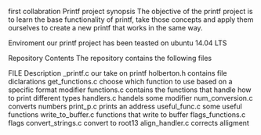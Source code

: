 first collabration
Printf project
synopsis
The objective of the printf project is to learn the base functionality of printf, take those concepts and apply them ourselves to create a new printf that works in the same way.

Enviroment
our printf project has been teasted on ubuntu 14.04 LTS

Repository Contents
The repository contains the following files

FILE	Description
_printf.c	our take on printf
holberton.h	contains file diclarations
get_functions.c	choose which function to use based on a specific format modifier
functions.c	contains the functions that handle how to print different types
handlers.c	handels some modifier
num_conversion.c	converts numbers
print_p.c	prints an address
useful_func.c	some useful functions
write_to_buffer.c	functions that write to buffer
flags_functions.c	flags
convert_strings.c	convert to root13
align_handler.c	corrects alligment
